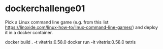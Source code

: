# dockerchallenge01
Pick a Linux command line game (e.g. from this list https://linoxide.com/linux-how-to/linux-command-line-games/) and deploy it in a docker container.

docker build . -t vitetris:0.58.0
docker run -it vitetris:0.58.0 tetris
